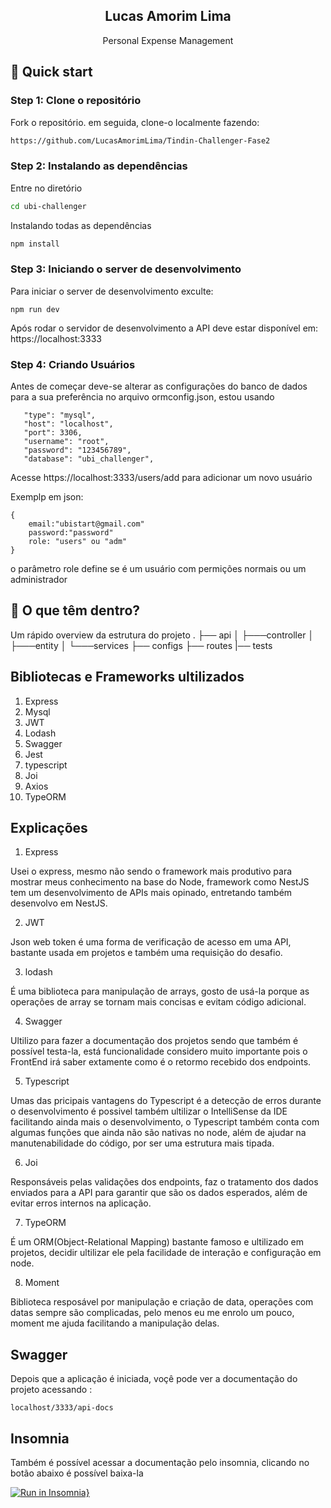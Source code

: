 <p align="center">
    <h2 align="center">Lucas Amorim Lima</h2>
</p> 
<p align="center">Personal Expense Management</p>

## :rocket: Quick start

### Step 1: Clone o repositório 

Fork o repositório. em seguida, clone-o localmente fazendo:

```bash
https://github.com/LucasAmorimLima/Tindin-Challenger-Fase2
```

### Step 2: Instalando as dependências 

Entre no diretório

```bash
cd ubi-challenger
```

Instalando todas as dependências 
```bash
npm install
```

### Step 3: Iniciando o server de desenvolvimento

Para iniciar o server de desenvolvimento exculte:
```
npm run dev
```

Após rodar o servidor de desenvolvimento a API deve estar disponível em: https://localhost:3333

### Step 4: Criando Usuários

Antes de começar deve-se alterar as configurações do banco de dados para a sua preferência no arquivo ormconfig.json, estou usando 
```
   "type": "mysql",
   "host": "localhost",
   "port": 3306,
   "username": "root",
   "password": "123456789",
   "database": "ubi_challenger",
```

Acesse https://localhost:3333/users/add
para adicionar um novo usuário

Exemplp em json:
```
{
    email:"ubistart@gmail.com"
    password:"password"
    role: "users" ou "adm"
}
```
o parâmetro role define se é um usuário com permições normais ou um administrador

## :open_file_folder: O que têm dentro?

Um rápido overview da estrutura do projeto
    .
    ├── api
    │   ├───controller
    │   ├───entity
    │   └───services
    ├── configs
    ├── routes
    |── tests

## Bibliotecas e Frameworks ultilizados

1. Express
2. Mysql
3. JWT
4. Lodash
5. Swagger
6. Jest
7. typescript
8. Joi
9. Axios
10. TypeORM



## Explicações

1. Express
  
  Usei o express, mesmo não sendo o framework mais produtivo para mostrar meus conhecimento na base do Node,
  framework como NestJS tem um desenvolvimento de APIs mais opinado, entretando também desenvolvo em NestJS.
  
  
2. JWT

  Json web token é uma forma de verificação de acesso em uma API, bastante usada em projetos e também uma requisição do desafio.
  
3. lodash

  É uma biblioteca para manipulação de arrays, gosto de usá-la porque as operações de array se tornam mais concisas e evitam código adicional.
  
4. Swagger

  Ultilizo para fazer a documentação dos projetos sendo que também é possível testa-la, está funcionalidade considero muito importante pois o FrontEnd irá saber extamente como é o retormo recebido dos endpoints.
  
5. Typescript

  Umas das pricipais vantagens do Typescript é a detecção de erros durante o desenvolvimento é possivel também ultilizar o IntelliSense da IDE facilitando ainda mais o desenvolvimento,  o  Typescript também conta com algumas funções que ainda não são nativas no node, além de ajudar na manutenabilidade do código, por ser uma estrutura mais tipada.
  
6. Joi

  Responsáveis pelas validações dos endpoints, faz o tratamento dos dados enviados para a API para garantir que são os dados esperados, além de evitar erros internos na aplicação.
    
7. TypeORM

  É um ORM(Object-Relational Mapping) bastante famoso e ultilizado em projetos, decidir ultilizar ele pela facilidade de interação e configuração em node.
    
8. Moment

  Biblioteca resposável por manipulação e criação de data, operações com datas sempre são complicadas, pelo menos eu me enrolo um pouco, moment me ajuda facilitando a manipulação delas.

## Swagger

Depois que a aplicação é iniciada, voçê pode ver a documentação do projeto acessando :
```
localhost/3333/api-docs
```
## Insomnia 

Também é possível acessar a documentação pelo insomnia, clicando no botão abaixo é possível baixa-la

[![Run in Insomnia}](https://insomnia.rest/images/run.svg)](https://insomnia.rest/run/?label=Ubi-Challenger&uri=https%3A%2F%2Fgithub.com%2FLucasAmorimLima%2FLucasAmorimLima%2Fblob%2Fmain%2FInsomnia_2022-01-28.json)

